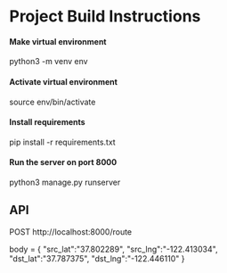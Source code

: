 
# Project Build Instructions

#### Make virtual environment
python3 -m venv env 
#### Activate virtual environment
source env/bin/activate 
#### Install requirements 
pip install -r requirements.txt

#### Run the server on port 8000
python3 manage.py runserver

## API
POST 
http://localhost:8000/route

body = {
    "src_lat":"37.802289", 
    "src_lng":"-122.413034",
    "dst_lat":"37.787375",
    "dst_lng":"-122.446110"
}



